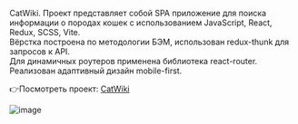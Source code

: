 CatWiki. Проект представляет собой SPA приложение для поиска информации о породах кошек с использованием JavaScript, React, Redux, SCSS, Vite. </br>
Вёрстка построена по методологии БЭМ, использован redux-thunk для запросов к API. </br>
Для динамичных роутеров применена библиотека react-router. Реализован адаптивный дизайн mobile-first. </br>

👉Посмотреть проект: [CatWiki](https://catwiki-react-redux.vercel.app/p)

![image](https://github.com/ZverevichLeonid/catwiki-react/assets/97947306/e5507c4e-9d31-4247-a15e-ad1e84297322)
